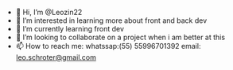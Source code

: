 - 👋 Hi, I’m @Leozin22
- 👀 I’m interested in learning more about front and back dev
- 🌱 I’m currently learning front dev
- 💞️ I’m looking to collaborate on a project when i am better at this
- 📫 How to reach me: whatssap:(55) 55996701392
                       email: leo.schroter@gmail.com
<!---
Leozin22/Leozin22 is a ✨ special ✨ repository because its `README.md` (this file) appears on your GitHub profile.
You can click the Preview link to take a look at your changes.
--->
